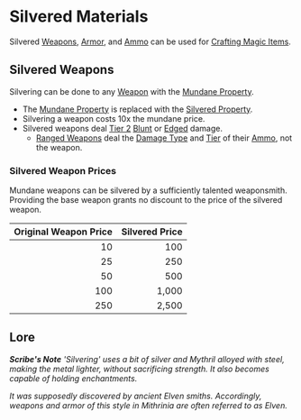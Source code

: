 # Silvered Materials

Silvered [Weapons](../Weapons/Weapons.md), [Armor](../Armor/Armor.md), and [Ammo](../Weapon%20Properties/Ammo%20Property.md) can be used for [Crafting Magic Items](../../Magic/Crafting/Crafting%20Magic%20Items.md).

## Silvered Weapons

Silvering can be done to any [Weapon](../Weapons/Weapons.md) with the [Mundane Property](Mundane%20Property.md).

- The [Mundane Property](Mundane%20Property.md) is replaced with the [Silvered Property](Silvered%20Property.md).
- Silvering a weapon costs 10x the mundane price.
- Silvered weapons deal [Tier 2](../../Game%20Procedures/Combat/Damage/Damage%20Tiers/Tier%202.md) [Blunt](../../Game%20Procedures/Combat/Damage/Damage%20Types/Blunt.md) or [Edged](../../Game%20Procedures/Combat/Damage/Damage%20Types/Edged.md) damage.
	- [Ranged Weapons](../Weapons/Weapons.md#Ranged%20Weapons) deal the [Damage Type](../../Game%20Procedures/Combat/Damage/Damage%20Types/{Damage%20Types}.md) and [Tier](../../Game%20Procedures/Combat/Damage/Damage%20Tiers/{Damage%20Tiers}.md) of their [Ammo](../Weapon%20Properties/Ammo%20Property.md), not the weapon.

### Silvered Weapon Prices

Mundane weapons can be silvered by a sufficiently talented weaponsmith. Providing the base weapon grants no discount to the price of the silvered weapon.

| Original Weapon Price | Silvered Price |
| --------------------: | -------------: |
|                    10 |            100 |
|                    25 |            250 |
|                    50 |            500 |
|                   100 |          1,000 |
|                   250 |          2,500 |

## Lore

***Scribe's Note***
*'Silvering' uses a bit of silver and Mythril alloyed with steel, making the metal lighter, without sacrificing strength. It also becomes capable of holding enchantments.*

*It was supposedly discovered by ancient Elven smiths. Accordingly, weapons and armor of this style in Mithrinia are often referred to as Elven.*
